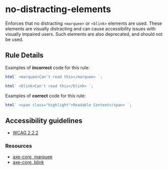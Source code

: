 # no-distracting-elements

Enforces that no distracting `<marquee>` or `<blink>` elements are used. These elements are visually distracting and can cause accessibility issues with visually impaired users. Such elements are also deprecated, and should not be used.

## Rule Details

Examples of **incorrect** code for this rule:

```js
html` <marquee>Can't read this</marquee> `;
```

```js
html` <blink>Can't read this</blink> `;
```

Examples of **correct** code for this rule:

```js
html` <span class="highlight">Readable Content</span> `;
```

## Accessibility guidelines

- [WCAG 2.2.2](https://www.w3.org/WAI/WCAG21/Understanding/pause-stop-hide)

### Resources

- [axe-core, marquee](https://dequeuniversity.com/rules/axe/3.2/marquee)
- [axe-core, blink](https://dequeuniversity.com/rules/axe/3.2/blink)
